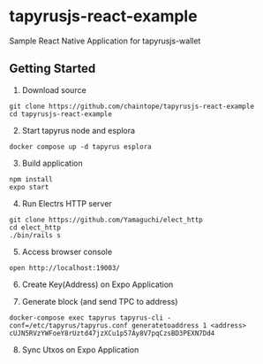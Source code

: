 # tapyrusjs-react-example
Sample React Native Application for tapyrusjs-wallet

## Getting Started
1. Download source

```
git clone https://github.com/chaintope/tapyrusjs-react-example
cd tapyrusjs-react-example
```

2. Start tapyrus node and esplora

```
docker compose up -d tapyrus esplora
```

3. Build application

```
npm install
expo start
```

4. Run Electrs HTTP server

```
git clone https://github.com/Yamaguchi/elect_http
cd elect_http
./bin/rails s
```

5. Access browser console

```
open http://localhost:19003/
```

6. Create Key(Address) on Expo Application

7. Generate block (and send TPC to address)

```
docker-compose exec tapyrus tapyrus-cli -conf=/etc/tapyrus/tapyrus.conf generatetoaddress 1 <address> cUJN5RVzYWFoeY8rUztd47jzXCu1p57Ay8V7pqCzsBD3PEXN7Dd4
```

8. Sync Utxos on Expo Application
